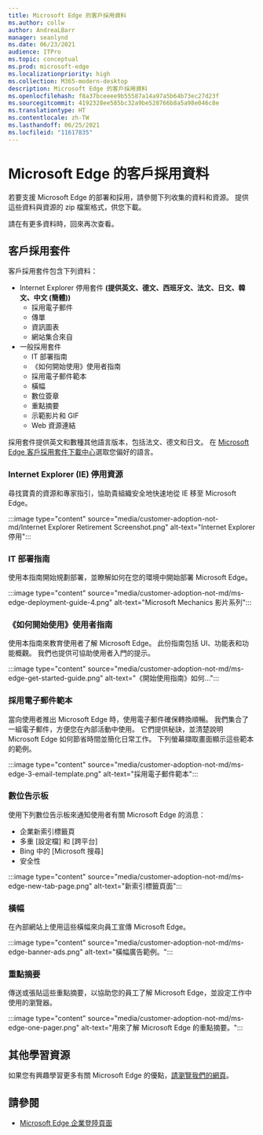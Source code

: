 ```yaml
---
title: Microsoft Edge 的客戶採用資料
ms.author: collw
author: AndreaLBarr
manager: seanlynd
ms.date: 06/23/2021
audience: ITPro
ms.topic: conceptual
ms.prod: microsoft-edge
ms.localizationpriority: high
ms.collection: M365-modern-desktop
description: Microsoft Edge 的客戶採用資料
ms.openlocfilehash: f8a37bceeee9b55587a14a97a5b64b73ec27d23f
ms.sourcegitcommit: 4192328ee585bc32a9be528766b8a5a98e046c8e
ms.translationtype: HT
ms.contentlocale: zh-TW
ms.lasthandoff: 06/25/2021
ms.locfileid: "11617835"
---
```

# <a name="customer-adoption-materials-for-microsoft-edge"></a>Microsoft Edge 的客戶採用資料

若要支援 Microsoft Edge 的部署和採用，請參閱下列收集的資料和資源。 提供這些資料與資源的 zip 檔案格式，供您下載。

請在有更多資料時，回來再次查看。

## <a name="customer-adoption-kit"></a>客戶採用套件

客戶採用套件包含下列資料：
- Internet Explorer 停用套件 **(提供英文、德文、西班牙文、法文、日文、韓文、中文 (簡體))**
    - 採用電子郵件
    - 傳單
    - 資訊圖表
    - 網站集合來自
- 一般採用套件
    - IT 部署指南
    - 《如何開始使用》使用者指南
    - 採用電子郵件範本
    - 橫幅
    - 數位簽章
    - 重點摘要
    - 示範影片和 GIF
    - Web 資源連結

採用套件提供英文和數種其他語言版本，包括法文、德文和日文。 在 [Microsoft Edge 客戶採用套件下載中心](https://www.microsoft.com/download/details.aspx?id=102119)選取您偏好的語言。

### <a name="internet-explorer-ie-retirement-resources"></a>Internet Explorer (IE) 停用資源

尋找寶貴的資源和專家指引，協助貴組織安全地快速地從 IE 移至 Microsoft Edge。

:::image type="content" source="media/customer-adoption-not-md/Internet Explorer Retirement Screenshot.png" alt-text="Internet Explorer 停用":::

### <a name="it-deployment-guide"></a>IT 部署指南

使用本指南開始規劃部署，並瞭解如何在您的環境中開始部署 Microsoft Edge。

:::image type="content" source="media/customer-adoption-not-md/ms-edge-deployment-guide-4.png" alt-text="Microsoft Mechanics 影片系列":::

### <a name="how-to-get-started-user-guide"></a>《如何開始使用》使用者指南

使用本指南來教育使用者了解 Microsoft Edge。 此份指南包括 UI、功能表和功能概觀。 我們也提供可協助使用者入門的提示。

:::image type="content" source="media/customer-adoption-not-md/ms-edge-get-started-guide.png" alt-text="《開始使用指南》如何...":::

### <a name="adoption-email-templates"></a>採用電子郵件範本

當向使用者推出 Microsoft Edge 時，使用電子郵件確保轉換順暢。 我們集合了一組電子郵件，方便您在內部活動中使用。 它們提供秘訣，並清楚說明 Microsoft Edge 如何節省時間並簡化日常工作。 下列螢幕擷取畫面顯示這些範本的範例。

:::image type="content" source="media/customer-adoption-not-md/ms-edge-3-email-template.png" alt-text="採用電子郵件範本":::

### <a name="digital-signage"></a>數位告示板

使用下列數位告示板來通知使用者有關 Microsoft Edge 的消息：

- 企業新索引標籤頁
- 多重 [設定檔] 和 [跨平台]
- Bing 中的 [Microsoft 搜尋]
- 安全性

:::image type="content" source="media/customer-adoption-not-md/ms-edge-new-tab-page.png" alt-text="新索引標籤頁面":::

### <a name="banners"></a>橫幅

在內部網站上使用這些橫幅來向員工宣傳 Microsoft Edge。

:::image type="content" source="media/customer-adoption-not-md/ms-edge-banner-ads.png" alt-text="橫幅廣告範例。":::

### <a name="one-pagers"></a>重點摘要

傳送或張貼這些重點摘要，以協助您的員工了解 Microsoft Edge，並設定工作中使用的瀏覽器。

:::image type="content" source="media/customer-adoption-not-md/ms-edge-one-pager.png" alt-text="用來了解 Microsoft Edge 的重點摘要。":::

## <a name="other-learning-resources"></a>其他學習資源

如果您有興趣學習更多有關 Microsoft Edge 的優點，[請瀏覽我們的網頁](https://www.microsoft.com/edge/business)。

## <a name="see-also"></a>請參閱

- [Microsoft Edge 企業登陸頁面](https://aka.ms/EdgeEnterprise)
